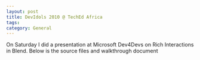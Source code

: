 ```yaml
---
layout: post
title: DevIdols 2010 @ TechEd Africa	
tags: 
category: General
---
```

On Saturday I did a presentation at Microsoft Dev4Devs on Rich Interactions in Blend. Below is the source files and walkthrough document


